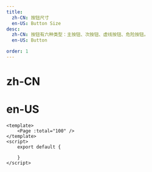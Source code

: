```yaml
---
title:
  zh-CN: 按钮尺寸
  en-US: Button Size
desc:
  zh-CN: 按钮有六种类型：主按钮、次按钮、虚线按钮、危险按钮。
  en-US: Button

order: 1
---
```


# zh-CN


# en-US



```vue
<template>
    <Page :total="100" />
</template>
<script>
    export default {

    }
</script>
```
